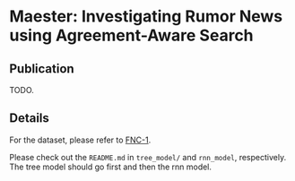 # Maester: Investigating Rumor News using Agreement-Aware Search

## Publication

TODO.

## Details

For the dataset, please refer to [FNC-1](https://github.com/FakeNewsChallenge/fnc-1).

Please check out the ```README.md``` in ```tree_model/``` and ```rnn_model```, respectively.
The tree model should go first and then the rnn model.
